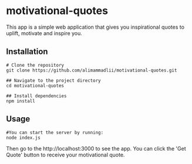 # motivational-quotes
This app is a simple web application that gives you inspirational quotes to uplift, motivate and inspire you.

## Installation
```
# Clone the repository
git clone https://github.com/alimammadlii/motivational-quotes.git

## Navigate to the project directory
cd motivational-quotes

## Install dependencies
npm install
```
## Usage
```
#You can start the server by running:
node index.js
```
Then go to the http://localhost:3000 to see the app.
You can click the 'Get Quote' button to receive your motivational quote. 
